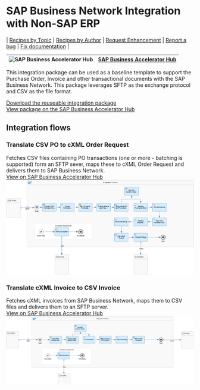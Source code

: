 # SAP Business Network Integration with Non-SAP ERP

\| [Recipes by Topic](../../readme.md ) \| [Recipes by Author](../../author.md ) \| [Request Enhancement](https://github.com/SAP-samples/cloud-integration-flow/issues/new?assignees=&labels=Recipe%20Fix,enhancement&template=recipe-request.md&title=ImproveSAP%20Business%20Network%20Integration%20with%20Non-SAP%20ERP ) \| [Report a bug](https://github.com/SAP-samples/cloud-integration-flow/issues/new?assignees=&labels=Recipe%20Fix,bug&template=bug_report.md&title=Issue%20withSAP%20Business%20Network%20Integration%20with%20Non-SAP%20ERP ) \| [Fix documentation](https://github.com/SAP-samples/cloud-integration-flow/issues/new?assignees=&labels=Recipe%20Fix,documentation&template=bug_report.md&title=Docu%20fixSAP%20Business%20Network%20Integration%20with%20Non-SAP%20ERP ) \|

![SAP Business Accelerator Hub](https://github.com/SAPAPIBusinessHub.png?size=50 ) | [SAP Business Accelerator Hub](https://api.sap.com/allcommunity) |
----|----|

This integration package can be used as a baseline template to support the Purchase Order, Invoice and other transactional documents with the SAP Business Network. This package leverages SFTP as the exchange protocol and CSV as the file format.

[Download the reuseable integration package](SAPBusinessNetworkIntegrationwithNon-SAPERP.zip)\
[View package on the SAP Business Accelerator Hub](https://api.sap.com/package/SAPBusinessNetworkIntegrationwithNonSAPERP/overview)

## Integration flows

### Translate CSV PO to cXML Order Request
Fetches CSV files containing PO transactions (one or more - batching is supported) form an SFTP sever, maps these to cXML Order Request and delivers them to SAP Business Network.\
[View on SAP Business Accelerator Hub](https://api.sap.com/integrationflow/Translate_CSV_PO_to_cXML_Order_Request)
![Translate CSV PO to cXML Order Request](translate-csv-po-to-cxml-order-request.png)

### Translate cXML Invoice to CSV Invoice
Fetches cXML invoices from SAP Business Network, maps them to CSV files and delivers them to an SFTP server.\
[View on SAP Business Accelerator Hub](https://api.sap.com/integrationflow/Translate_cXML_Invoice_to_CSV_Invoice)
![Translate cXML Invoice to CSV Invoice](translate-cxml-invoice-to-csv-invoice.png)
